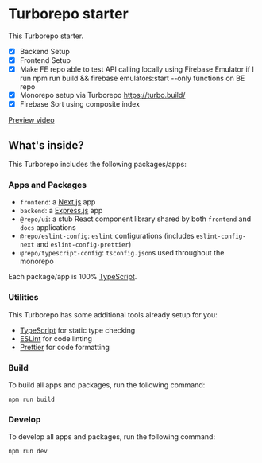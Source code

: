 # Turborepo starter

This Turborepo starter.

- [x] Backend Setup
- [x] Frontend Setup
- [x] Make FE repo able to test API calling locally using Firebase Emulator if I  run npm run build && firebase emulators:start --only functions on BE repo
- [x] Monorepo setup via Turborepo https://turbo.build/
- [x] Firebase Sort using composite index

[Preview video](https://drive.google.com/file/d/11DhBPrdNe7wb740Knqp8FAfdrew7P9-k/view?usp=drive_link)


## What's inside?

This Turborepo includes the following packages/apps:

### Apps and Packages

- `frontend`: a [Next.js](https://nextjs.org/) app
- `backend`:  a [Express.js](https://nextjs.org/) app
- `@repo/ui`: a stub React component library shared by both `frontend` and `docs` applications
- `@repo/eslint-config`: `eslint` configurations (includes `eslint-config-next` and `eslint-config-prettier`)
- `@repo/typescript-config`: `tsconfig.json`s used throughout the monorepo

Each package/app is 100% [TypeScript](https://www.typescriptlang.org/).

### Utilities

This Turborepo has some additional tools already setup for you:

- [TypeScript](https://www.typescriptlang.org/) for static type checking
- [ESLint](https://eslint.org/) for code linting
- [Prettier](https://prettier.io) for code formatting

### Build

To build all apps and packages, run the following command:

```
npm run build
```

### Develop

To develop all apps and packages, run the following command:

```
npm run dev
```
